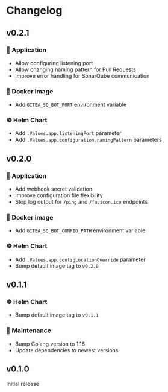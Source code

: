 # Changelog

## v0.2.1

### 🤖 Application

- Allow configuring listening port
- Allow changing naming pattern for Pull Requests
- Improve error handling for SonarQube communication

### 🐳 Docker image

- Add `GITEA_SQ_BOT_PORT` environment variable

### ☸️ Helm Chart

- Add `.Values.app.listeningPort` parameter
- Add `.Values.app.configuration.namingPattern` parameters

## v0.2.0

### 🤖 Application

- Add webhook secret validation
- Improve configuration file flexibility
- Stop log output for `/ping` and `/favicon.ico` endpoints

### 🐳 Docker image

- Add `GITEA_SQ_BOT_CONFIG_PATH` environment variable

### ☸️ Helm Chart

- Add `.Values.app.configLocationOverride` parameter
- Bump default image tag to `v0.2.0`

## v0.1.1

### ☸️ Helm Chart

- Bump default image tag to `v0.1.1`

### 👻 Maintenance

- Bump Golang version to 1.18
- Update dependencies to newest versions

## v0.1.0

Initial release

